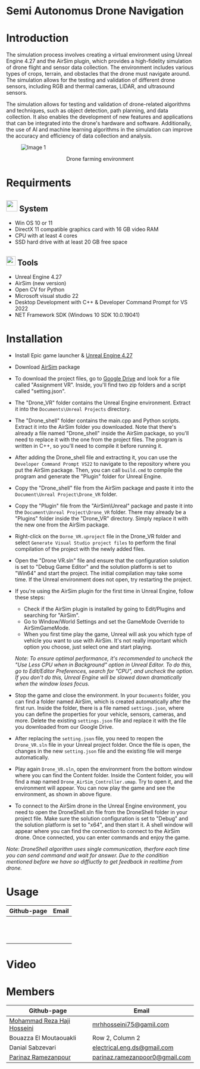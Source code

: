 # Semi Autonomus Drone Navigation

Introduction
=============

The simulation process involves creating a virtual environment using Unreal Engine 4.27 and the AirSim plugin, which provides a high-fidelity simulation of drone flight and sensor data collection. The environment includes various types of crops, terrain, and obstacles that the drone must navigate around. The simulation allows for the testing and validation of different drone sensors, including RGB and thermal cameras, LIDAR, and ultrasound sensors.

The simulation allows for testing and validation of drone-related algorithms and techniques, such as object detection, path planning, and data collection. It also enables the development of new features and applications that can be integrated into the drone's hardware and software. Additionally, the use of AI and machine learning algorithms in the simulation can improve the accuracy and efficiency of data collection and analysis.

<figure>
  <img src="https://user-images.githubusercontent.com/80394968/224868977-cf1cd102-3fbf-4de7-96cc-528c55794761.png" alt="Image 1">
</figure>
<p align="center">
  Drone farming environment
</p>

Requirments
===========

<img src="https://user-images.githubusercontent.com/80394968/224969515-c77bdfe8-f115-4f14-bb31-0ca5ce6cbf19.png" width="30" /> System 
-------

* Win OS 10 or 11 
* DirectX 11 compatible graphics card with 16 GB video RAM
* CPU with at least 4 cores
* SSD hard drive with at least 20 GB free space 

<img src="https://user-images.githubusercontent.com/80394968/224971035-f404cb16-4c9c-437e-b70d-61cad87f9847.png" width="25" /> Tools
-----
* Unreal Engine 4.27
* AirSim (new version)
* Open CV for Python
* Microsoft visual studio 22 
* Desktop Development with C++ & Developer Command Prompt for VS 2022
* NET Framework SDK (Windows 10 SDK 10.0.19041)

Installation
=============
* Install Epic game launcher & [Unreal Engine 4.27](https://docs.unrealengine.com/4.27/en-US/Basics/InstallingUnrealEngine/)
* Download [AirSim](https://microsoft.github.io/AirSim/) package 
* To download the project files, go to [Google Drive](https://drive.google.com/drive/folders/1HEl6NDDz8kOuERAFpLMrJWBNcjAKZSu_?usp=share_link) and look for a file called "Assignment VR". Inside, you'll find two zip folders and a script called "setting.json".

* The "Drone_VR" folder contains the Unreal Engine environment. Extract it into the ``Documents\Unreal Projects`` directory.

* The "Drone_shell" folder contains the main.cpp and Python scripts. Extract it into the AirSim folder you downloaded. Note that there's already a file named "Drone_shell" inside the AirSim package, so you'll need to replace it with the one from the project files. The program is written in C++, so you'll need to compile it before running it.
 
* After adding the Drone_shell file and extracting it, you can use the ``Developer Command Prompt VS22`` to navigate to the repository where you put the AirSim package. Then, you can call ``build.cmd`` to compile the program and generate the "Plugin" folder for Unreal Engine.
* Copy the "Drone_shell" file from the AirSim package and paste it into the ``Document\Unreal Project\Drone_VR`` folder.
* Copy the "Plugin" file from the "AirSim\Unreal" package and paste it into the ``Document\Unreal Project\Drone_VR`` folder. There may already be a "Plugins" folder inside the "Drone_VR" directory. Simply replace it with the new one from the AirSim package.
* Right-click on the ``Dorne_VR.uproject`` file in the Drone_VR folder and select `Generate Visual Studio project files` to perform the final compilation of the project with the newly added files.
* Open the "Drone VR.sln" file and ensure that the configuration solution is set to "Debug Game Editor" and the solution platform is set to "Win64" and start the project. The initial compilation may take some time. If the Unreal environment does not open, try restarting the project.
* If you're using the AirSim plugin for the first time in Unreal Engine, follow these steps:
  * Check if the AirSim plugin is installed by going to Edit/Plugins and searching for "AirSim".
  * Go to Window/World Settings and set the GameMode Override to AirSimGameMode.
  * When you first time play the game, Unreal will ask you which type of vehicle you want to use with AirSim. It's not really important which option you choose, just select one and start playing.
  
  _Note: To ensure optimal performance, it's recommended to uncheck the "Use Less CPU when in Background" option in Unreal Editor. To do this, go to Edit/Editor Preferences, search for "CPU", and uncheck the option. If you don't do this, Unreal Engine will be slowed down dramatically when the window loses focus._

* Stop the game and close the environment. In your `Documents` folder, you can find a folder named AirSim, which is created automatically after the first run.
Inside the folder, there is a file named `settings.json`, where you can define the properties for your vehicle, sensors, cameras, and more.
Delete the existing `settings.json` file and replace it with the file you downloaded from our Google Drive.

* After replacing the `setting.json` file, you need to reopen the `Drone_VR.sln` file in your Unreal project folder. Once the file is open, the changes in the new `setting.json` file and the existing file will merge automatically.
* Play again `Drone_VR.sln`, open the environment from the bottom window where you can find the Content folder. Inside the Content folder, you will find a map named `Drone_AirSim_Controller.umap`. Try to open it, and the environment will appear. You can now play the game and see the environment, as shown in above figure.
* To connect to the AirSim drone in the Unreal Engine environment, you need to open the DroneShell.sln file from the DroneShell folder in your project file. Make sure the solution configuration is set to "Debug" and the solution platform is set to "x64", and then start it. A shell window will appear where you can find the connection to connect to the AirSim drone. Once connected, you can enter commands and enjoy the game. 

_Note: DroneShell algorithm uses single communication, therfore each time you can send command and wait for answer. Due to the condition mentioned before we have so diffiuctly to get feedback in realtime from drone._

Usage
=============
| Github-page | Email |
|------------------|------------------|
|                  |                  |
|                  |                  |
|                  |                  |
|                  |                  |
|                  |                  |
|                  |                  |
|                  |                  |
|                  |                  |
|                  |                  |
|                  |                  |
|                  |                  |
|                  |                  |



Video
=============

Members
=============
| Github-page | Email |
|------------------|------------------|
| [Mohammad Reza Haji Hosseini](https://github.com/mrhosseini75) | mrhhosseini75@gamil.com |
| Bouazza El Moutaouakli  | Row 2, Column 2 |
| Danial Sabzevari  | electrical.eng.ds@gmail.com |
| [Parinaz Ramezanpour](https://github.com/ParinazRmp)  | parinaz.ramezanpoor0@gmail.com |

